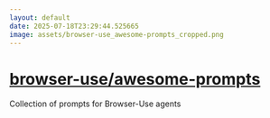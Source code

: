 ```yaml
---
layout: default
date: 2025-07-18T23:29:44.525665
image: assets/browser-use_awesome-prompts_cropped.png
---
```


# [browser-use/awesome-prompts](https://github.com/browser-use/awesome-prompts)

Collection of prompts for Browser-Use agents

